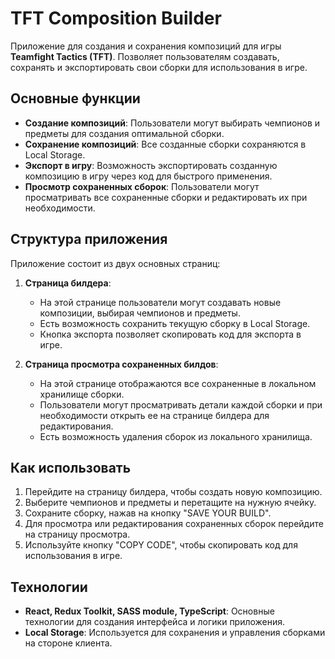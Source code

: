 # TFT Composition Builder

Приложение для создания и сохранения композиций для игры **Teamfight Tactics (TFT)**. Позволяет пользователям создавать, сохранять и экспортировать свои сборки для использования в игре.

## Основные функции

- **Создание композиций**: Пользователи могут выбирать чемпионов и предметы для создания оптимальной сборки.
- **Сохранение композиций**: Все созданные сборки сохраняются в Local Storage.
- **Экспорт в игру**: Возможность экспортировать созданную композицию в игру через код для быстрого применения.
- **Просмотр сохраненных сборок**: Пользователи могут просматривать все сохраненные сборки и редактировать их при необходимости.

## Структура приложения

Приложение состоит из двух основных страниц:

1. **Страница билдера**:
   - На этой странице пользователи могут создавать новые композиции, выбирая чемпионов и предметы.
   - Есть возможность сохранить текущую сборку в Local Storage.
   - Кнопка экспорта позволяет скопировать код для экспорта в игре.

2. **Страница просмотра сохраненных билдов**:
   - На этой странице отображаются все сохраненные в локальном хранилище сборки.
   - Пользователи могут просматривать детали каждой сборки и при необходимости открыть ее на странице билдера для редактирования.
   - Есть возможность удаления сборок из локального хранилища.

## Как использовать

1. Перейдите на страницу билдера, чтобы создать новую композицию.
2. Выберите чемпионов и предметы и перетащите на нужную ячейку.
3. Сохраните сборку, нажав на кнопку "SAVE YOUR BUILD".
4. Для просмотра или редактирования сохраненных сборок перейдите на страницу просмотра.
5. Используйте кнопку "COPY CODE", чтобы скопировать код для использования в игре.

## Технологии

- **React, Redux Toolkit, SASS module, TypeScript**: Основные технологии для создания интерфейса и логики приложения.
- **Local Storage**: Используется для сохранения и управления сборками на стороне клиента.

